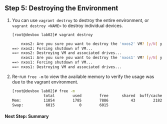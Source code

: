 ## Step 5: Destroying the Environment

1. You can use `vagrant destroy` to destroy the entire environment, or `vagrant destroy <NAME>` to destroy individual devices. 

    ```bash
    [root@devbox lab02]# vagrant destroy

        nxos2: Are you sure you want to destroy the 'nxos2' VM? [y/N] y
    ==> nxos2: Forcing shutdown of VM...
    ==> nxos2: Destroying VM and associated drives...
        nxos1: Are you sure you want to destroy the 'nxos1' VM? [y/N] y
    ==> nxos1: Forcing shutdown of VM...
    ==> nxos1: Destroying VM and associated drives...
    ```

1. Re-run `free -m` to view the available memory to verify the usage was due to the vagrant environment. 

    ```bash
    [root@devbox lab02]# free -m
                  total        used        free      shared  buff/cache   available
    Mem:          11854        1785        7886          43        2182        9581
    Swap:          6015           0        6015
    ```

#### Next Step: Summary
